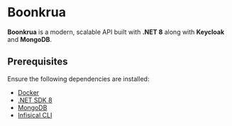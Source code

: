 # Boonkrua 

**Boonkrua** is a modern, scalable API built with **.NET 8** along with **Keycloak** and **MongoDB**.

## Prerequisites  

Ensure the following dependencies are installed:  
- [Docker](https://www.docker.com/)  
- [.NET SDK 8](https://dotnet.microsoft.com/)  
- [MongoDB](https://www.mongodb.com/)  
- [Infisical CLI](https://infisical.com/docs/cli/getting-started)  
